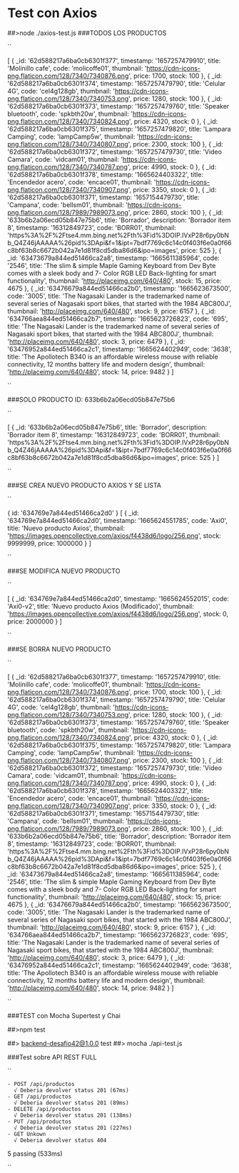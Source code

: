 # Test con Axios

##>node ./axios-test.js
###TODOS LOS PRODUCTOS

``

[
  {
    _id: '62d588217a6ba0cb6301f377',
    timestamp: '1657257479910',
    title: 'Molinillo cafe',
    code: 'molicoffe01',
    thumbnail: 'https://cdn-icons-png.flaticon.com/128/7340/7340876.png',
    price: 1700,
    stock: 100
  },
  {
    _id: '62d588217a6ba0cb6301f374',
    timestamp: '1657257479790',
    title: 'Celular 4G',
    code: 'cel4g128gb',
    thumbnail: 'https://cdn-icons-png.flaticon.com/128/7340/7340753.png',
    price: 1280,
    stock: 100
  },
  {
    _id: '62d588217a6ba0cb6301f373',
    timestamp: '1657257479760',
    title: 'Speaker bluetooth',
    code: 'spkbth20w',
    thumbnail: 'https://cdn-icons-png.flaticon.com/128/7340/7340824.png',
    price: 4320,
    stock: 0
  },
  {
    _id: '62d588217a6ba0cb6301f375',
    timestamp: '1657257479820',
    title: 'Lampara Camping',
    code: 'lampCamp5w',
    thumbnail: 'https://cdn-icons-png.flaticon.com/128/7340/7340807.png',
    price: 2300,
    stock: 100
  },
  {
    _id: '62d588217a6ba0cb6301f372',
    timestamp: '1657257479730',
    title: 'Video Camara',
    code: 'vidcam01',
    thumbnail: 'https://cdn-icons-png.flaticon.com/128/7340/7340787.png',
    price: 4990,
    stock: 0
  },
  {
    _id: '62d588217a6ba0cb6301f378',
    timestamp: '1665624403322',
    title: 'Encendedor acero',
    code: 'encace01',
    thumbnail: 'https://cdn-icons-png.flaticon.com/128/7340/7340907.png',
    price: 3350,
    stock: 0
  },
  {
    _id: '62d588217a6ba0cb6301f371',
    timestamp: '1657154479730',
    title: 'Campana',
    code: 'bellsm01',
    thumbnail: 'https://cdn-icons-png.flaticon.com/128/7989/7989073.png',
    price: 2860,
    stock: 100
  },
  {
    _id: '633b6b2a06ecd05b847e75b6',
    title: 'Borrador',
    description: 'Borrador item 8',
    timestamp: '16312849723',
    code: 'BORR01',
    thumbnail: 'https%3A%2F%2Ftse4.mm.bing.net%2Fth%3Fid%3DOIP.IVxP28r6py0bNb_Q4Z46jAAAAA%26pid%3DApi&f=1&ipt=7bdf7769c6c14c0f403f6e0a0f66c8bf63b8c6672b042a7e1d81f8cd5dba86d6&ipo=images',
    price: 525
  },
  {
    _id: '63473679a844ed51466ca2a8',
    timestamp: '1665611385964',
    code: '2546',
    title: 'The slim & simple Maple Gaming Keyboard from Dev Byte comes with a sleek body and 7- Color RGB LED Back-lighting for smart functionality',
    thumbnail: 'http://placeimg.com/640/480',
    stock: 15,
    price: 4675
  },
  {
    _id: '63476679a844ed51466ca2b0',
    timestamp: '1665623673500',
    code: '3005',
    title: 'The Nagasaki Lander is the trademarked name of several series of Nagasaki sport bikes, that started with the 1984 ABC800J',
    thumbnail: 'http://placeimg.com/640/480',
    stock: 9,
    price: 6157
  },
  {
    _id: '634766aea844ed51466ca2b7',
    timestamp: '1665623726823',
    code: '695',
    title: 'The Nagasaki Lander is the trademarked name of several series of Nagasaki sport bikes, that started with the 1984 ABC800J',
    thumbnail: 'http://placeimg.com/640/480',
    stock: 3,
    price: 6479
  },
  {
    _id: '63476952a844ed51466ca2c1',
    timestamp: '1665624402949',
    code: '3638',
    title: 'The Apollotech B340 is an affordable wireless mouse with reliable connectivity, 12 months battery life and modern design',
    thumbnail: 'http://placeimg.com/640/480',
    stock: 14,
    price: 9482
  }
]

``

###SOLO PRODUCTO ID: 633b6b2a06ecd05b847e75b6

``

[
  {
    _id: '633b6b2a06ecd05b847e75b6',
    title: 'Borrador',
    description: 'Borrador item 8',
    timestamp: '16312849723',
    code: 'BORR01',
    thumbnail: 'https%3A%2F%2Ftse4.mm.bing.net%2Fth%3Fid%3DOIP.IVxP28r6py0bNb_Q4Z46jAAAAA%26pid%3DApi&f=1&ipt=7bdf7769c6c14c0f403f6e0a0f66c8bf63b8c6672b042a7e1d81f8cd5dba86d6&ipo=images',
    price: 525
  }
]

``

###SE CREA NUEVO PRODUCTO AXIOS Y SE LISTA

``

{ id: '634769e7a844ed51466ca2d0' }
[
  {
    _id: '634769e7a844ed51466ca2d0',
    timestamp: '1665624551785',
    code: 'Axi0',
    title: 'Nuevo producto Axios',
    thumbnail: 'https://images.opencollective.com/axios/f4438d6/logo/256.png',
    stock: 9999999,
    price: 1000000
  }
]

``

###SE MODIFICA NUEVO PRODUCTO

``

[
  {
    _id: '634769e7a844ed51466ca2d0',
    timestamp: '1665624552015',
    code: 'Axi0-v2',
    title: 'Nuevo producto Axios (Modificado)',
    thumbnail: 'https://images.opencollective.com/axios/f4438d6/logo/256.png',
    stock: 0,
    price: 2000000
  }
]

``

###SE BORRA NUEVO PRODUCTO

``

[
  {
    _id: '62d588217a6ba0cb6301f377',
    timestamp: '1657257479910',
    title: 'Molinillo cafe',
    code: 'molicoffe01',
    thumbnail: 'https://cdn-icons-png.flaticon.com/128/7340/7340876.png',
    price: 1700,
    stock: 100
  },
  {
    _id: '62d588217a6ba0cb6301f374',
    timestamp: '1657257479790',
    title: 'Celular 4G',
    code: 'cel4g128gb',
    thumbnail: 'https://cdn-icons-png.flaticon.com/128/7340/7340753.png',
    price: 1280,
    stock: 100
  },
  {
    _id: '62d588217a6ba0cb6301f373',
    timestamp: '1657257479760',
    title: 'Speaker bluetooth',
    code: 'spkbth20w',
    thumbnail: 'https://cdn-icons-png.flaticon.com/128/7340/7340824.png',
    price: 4320,
    stock: 0
  },
  {
    _id: '62d588217a6ba0cb6301f375',
    timestamp: '1657257479820',
    title: 'Lampara Camping',
    code: 'lampCamp5w',
    thumbnail: 'https://cdn-icons-png.flaticon.com/128/7340/7340807.png',
    price: 2300,
    stock: 100
  },
  {
    _id: '62d588217a6ba0cb6301f372',
    timestamp: '1657257479730',
    title: 'Video Camara',
    code: 'vidcam01',
    thumbnail: 'https://cdn-icons-png.flaticon.com/128/7340/7340787.png',
    price: 4990,
    stock: 0
  },
  {
    _id: '62d588217a6ba0cb6301f378',
    timestamp: '1665624403322',
    title: 'Encendedor acero',
    code: 'encace01',
    thumbnail: 'https://cdn-icons-png.flaticon.com/128/7340/7340907.png',
    price: 3350,
    stock: 0
  },
  {
    _id: '62d588217a6ba0cb6301f371',
    timestamp: '1657154479730',
    title: 'Campana',
    code: 'bellsm01',
    thumbnail: 'https://cdn-icons-png.flaticon.com/128/7989/7989073.png',
    price: 2860,
    stock: 100
  },
  {
    _id: '633b6b2a06ecd05b847e75b6',
    title: 'Borrador',
    description: 'Borrador item 8',
    timestamp: '16312849723',
    code: 'BORR01',
    thumbnail: 'https%3A%2F%2Ftse4.mm.bing.net%2Fth%3Fid%3DOIP.IVxP28r6py0bNb_Q4Z46jAAAAA%26pid%3DApi&f=1&ipt=7bdf7769c6c14c0f403f6e0a0f66c8bf63b8c6672b042a7e1d81f8cd5dba86d6&ipo=images',
    price: 525
  },
  {
    _id: '63473679a844ed51466ca2a8',
    timestamp: '1665611385964',
    code: '2546',
    title: 'The slim & simple Maple Gaming Keyboard from Dev Byte comes with a sleek body and 7- Color RGB LED Back-lighting for smart functionality',
    thumbnail: 'http://placeimg.com/640/480',
    stock: 15,
    price: 4675
  },
  {
    _id: '63476679a844ed51466ca2b0',
    timestamp: '1665623673500',
    code: '3005',
    title: 'The Nagasaki Lander is the trademarked name of several series of Nagasaki sport bikes, that started with the 1984 ABC800J',
    thumbnail: 'http://placeimg.com/640/480',
    stock: 9,
    price: 6157
  },
  {
    _id: '634766aea844ed51466ca2b7',
    timestamp: '1665623726823',
    code: '695',
    title: 'The Nagasaki Lander is the trademarked name of several series of Nagasaki sport bikes, that started with the 1984 ABC800J',
    thumbnail: 'http://placeimg.com/640/480',
    stock: 3,
    price: 6479
  },
  {
    _id: '63476952a844ed51466ca2c1',
    timestamp: '1665624402949',
    code: '3638',
    title: 'The Apollotech B340 is an affordable wireless mouse with reliable connectivity, 12 months battery life and modern design',
    thumbnail: 'http://placeimg.com/640/480',
    stock: 14,
    price: 9482
  }
]

``


###TEST con Mocha Supertest y Chai

##>npm test

##> backend-desafio42@1.0.0 test
##> mocha ./api-test.js



###Test sobre API REST FULL

``

    - POST /api/productos
      √ Deberia devolver status 201 (67ms)
    - GET /api/productos
      √ Deberia devolver status 201 (89ms)
    - DELETE /api/productos
      √ Deberia devolver status 201 (138ms)
    - PUT /api/productos
      √ Deberia devolver status 201 (227ms)
    - GET Unkown
      √ Deberia devolver status 404

  5 passing (533ms)

``